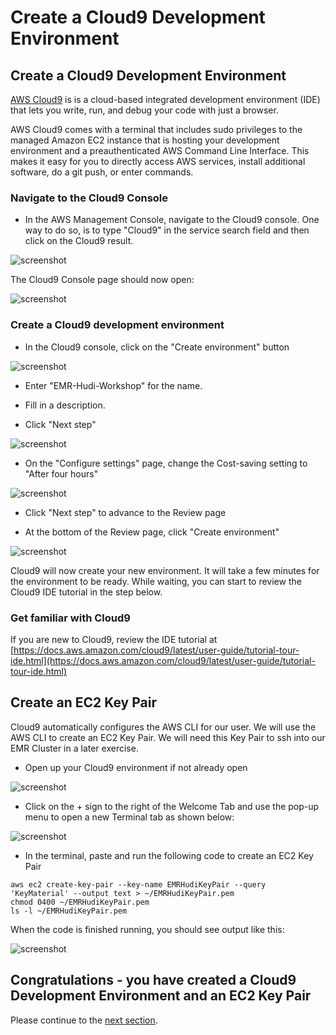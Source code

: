 # Create a Cloud9 Development Environment

## Create a Cloud9 Development Environment

[AWS Cloud9](https://aws.amazon.com/cloud9/) is is a cloud-based integrated development environment (IDE) that lets you write, run, and debug your code with just a browser.

AWS Cloud9 comes with a terminal that includes sudo privileges to the managed Amazon EC2 instance that is hosting your development environment and a preauthenticated AWS Command Line Interface. This makes it easy for you to directly access AWS services, install additional software, do a git push, or enter commands.

### Navigate to the Cloud9 Console

* In the AWS Management Console, navigate to the Cloud9 console.  One way to do so, is to type "Cloud9" in the service search field and then click on the Cloud9 result.

![screenshot](images/C91.png)

The Cloud9 Console page should now open:

![screenshot](images/C92.png)

### Create a Cloud9 development environment

* In the Cloud9 console, click on the "Create environment" button 

![screenshot](images/C93.png)

* Enter "EMR-Hudi-Workshop" for the name.

* Fill in a description.

* Click "Next step"

![screenshot](images/C94.png)

* On the "Configure settings" page, change the Cost-saving setting to "After four hours"

![screenshot](images/C95.png)

* Click "Next step" to advance to the Review page

* At the bottom of the Review page, click "Create environment"

![screenshot](images/C96.png)

Cloud9 will now create your new environment.  It will take a few minutes for the environment to be ready.   While waiting, you can start to review the Cloud9 IDE tutorial in the step below.

### Get familiar with Cloud9
If you are new to Cloud9, review the IDE tutorial at [https://docs.aws.amazon.com/cloud9/latest/user-guide/tutorial-tour-ide.html](https://docs.aws.amazon.com/cloud9/latest/user-guide/tutorial-tour-ide.html)


## Create an EC2 Key Pair

Cloud9 automatically configures the AWS CLI for our user.  We will use the AWS CLI to create an EC2 Key Pair.  We will need this Key Pair to ssh into our EMR Cluster in a later exercise.


* Open up your Cloud9 environment if not already open

![screenshot](images/C97.png)

* Click on the + sign to the right of the Welcome Tab and use the pop-up menu to open a new Terminal tab as shown below:

![screenshot](images/C98.png)

* In the terminal, paste and run the following code to create an EC2 Key Pair

```
aws ec2 create-key-pair --key-name EMRHudiKeyPair --query 'KeyMaterial' --output text > ~/EMRHudiKeyPair.pem
chmod 0400 ~/EMRHudiKeyPair.pem
ls -l ~/EMRHudiKeyPair.pem

```

When the code is finished running, you should see output like this:

![screenshot](images/C99.png)


## Congratulations - you have created a Cloud9 Development Environment and an EC2 Key Pair
Please continue to the [next section](L1c-EMRCreate.md).

